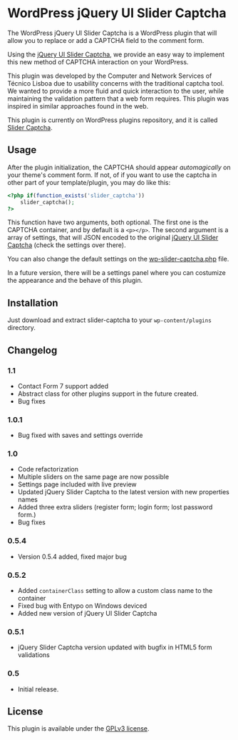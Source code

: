 WordPress jQuery UI Slider Captcha
===========================

The WordPress jQuery UI Slider Captcha is a WordPress plugin that will allow you to replace or add a CAPTCHA field to the comment form.

Using the [jQuery UI Slider Captcha](https://github.com/tecnicolisboa/jquery-ui-slider-captcha "jQuery UI Slider Captcha"), we provide an easy way to implement this new method of CAPTCHA interaction on your WordPress.

This plugin was developed by the Computer and Network Services of Técnico Lisboa due to usability concerns with the traditional captcha tool. We wanted to provide a more fluid and quick interaction to the user, while maintaining the validation pattern that a web form requires. This plugin was inspired in similar approaches found in the web.

This plugin is currently on WordPress plugins repository, and it is called [Slider Captcha](http://wordpress.org/plugins/slider-captcha/).

## Usage

After the plugin initialization, the CAPTCHA should appear *automagically* on your theme's comment form. If not, of if you want to use the captcha in other part of your template/plugin, you may do like this:

```php
<?php if(function_exists('slider_captcha'))
	slider_captcha();
?>
```

This function have two arguments, both optional. The first one is the CAPTCHA container, and by default is a `<p></p>`. The second argument is a array of settings, that will JSON encoded to the original [jQuery UI Slider Captcha](https://github.com/tecnicolisboa/jquery-ui-slider-captcha "jQuery UI Slider Captcha") (check the settings over there).

You can also change the default settings on the [wp-slider-captcha.php](wp-slider-captcha.php) file.

In a future version, there will be a settings panel where you can costumize the appearance and the behave of this plugin.

## Installation

Just download and extract slider-captcha to your `wp-content/plugins` directory.

## Changelog

### 1.1
 - Contact Form 7 support added
 - Abstract class for other plugins support in the future created.
 - Bug fixes

### 1.0.1 
 - Bug fixed with saves and settings override

### 1.0
 - Code refactorization
 - Multiple sliders on the same page are now possible
 - Settings page included with live preview
 - Updated jQuery Slider Captcha to the latest version with new properties names
 - Added three extra sliders (register form; login form; lost password form.)
 - Bug fixes

### 0.5.4
 - Version 0.5.4 added, fixed major bug
 
###  0.5.2
 - Added `containerClass` setting to allow a custom class name to the container
 - Fixed bug with Entypo on Windows deviced
 - Added new version of jQuery UI Slider Captcha

### 0.5.1
* jQuery Slider Captcha version updated with bugfix in HTML5 form validations

### 0.5
 - Initial release.

## License

This plugin is available under the [GPLv3 license](https://www.gnu.org/copyleft/gpl.html).
